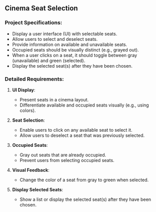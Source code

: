 ## Cinema Seat Selection

### Project Specifications:
- Display a user interface (UI) with selectable seats.
- Allow users to select and deselect seats.
- Provide information on available and unavailable seats.
- Occupied seats should be visually distinct (e.g., grayed out).
- When a user clicks on a seat, it should toggle between gray (unavailable) and green (selected).
- Display the selected seat(s) after they have been chosen.

### Detailed Requirements:
1. **UI Display**:
   - Present seats in a cinema layout.
   - Differentiate available and occupied seats visually (e.g., using colors).

2. **Seat Selection**:
   - Enable users to click on any available seat to select it.
   - Allow users to deselect a seat that was previously selected.

3. **Occupied Seats**:
   - Gray out seats that are already occupied.
   - Prevent users from selecting occupied seats.

4. **Visual Feedback**:
   - Change the color of a seat from gray to green when selected.

5. **Display Selected Seats**:
   - Show a list or display the selected seat(s) after they have been chosen.

